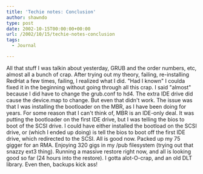 ```yaml
---
title: 'Techie notes: Conclusion'
author: shawndo
type: post
date: 2002-10-15T00:00:00+00:00
url: /2002/10/15/techie-notes-conclusion
tags:
  - Journal

---
```

All that stuff I was talkin about yesterday, GRUB and the order numbers, etc, almost all a bunch of crap. After trying out my theory, failing, re-installing RedHat a few times, failing, I realized what I did. "Had I known" I coulda fixed it in the beginning without going through all this crap. I said "almost" because I did have to change the grub.conf to hd4. The extra IDE drive did cause the device.map to change. But even that didn't work. The issue was that I was installing the bootloader on the MBR, as I have been doing for years. For some reason that I can't think of, MBR is an IDE-only deal. It was putting the bootloader on the first IDE drive, but I was telling the bios to boot of the SCSI drive. I could have either installed the bootload on the SCSI drive, or (which I ended up doing) is tell the bios to boot off the first IDE drive, which redirected to the SCSI. All is good now. Packed up my 75 gigger for an RMA. Enjoying 320 gigs in my /pub filesystem (trying out that snazzy ext3 thing). Running a massive restore right now, and all is looking good so far (24 hours into the restore). I gotta alot-O-crap, and an old DLT library. Even then, backups kick ass!